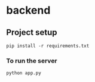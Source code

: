 # backend

## Project setup
```
pip install -r requirements.txt
```

### To run the server
```
python app.py
```
